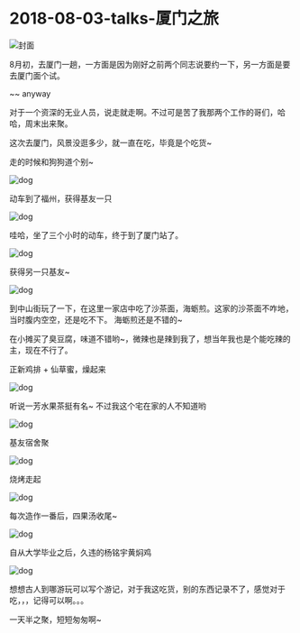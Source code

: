 
# 2018-08-03-talks-厦门之旅


![封面](http://image.linxingyang.net/image/note/2018-08-03-talks/03.jpg)



8月初，去厦门一趟，一方面是因为刚好之前两个同志说要约一下，另一方面是要去厦门面个试。

~~ anyway


对于一个资深的无业人员，说走就走啊。不过可是苦了我那两个工作的哥们，哈哈，周末出来聚。



这次去厦门，风景没逛多少，就一直在吃，毕竟是个吃货~



走的时候和狗狗道个别~

![dog](http://image.linxingyang.net/image/note/2018-08-03-talks/04.jpg)


动车到了福州，获得基友一只

![dog](http://image.linxingyang.net/image/note/2018-08-03-talks/05.jpg)


哇哈，坐了三个小时的动车，终于到了厦门站了。

![dog](http://image.linxingyang.net/image/note/2018-08-03-talks/06.jpg)


获得另一只基友~

![dog](http://image.linxingyang.net/image/note/2018-08-03-talks/07.jpg)




到中山街玩了一下，在这里一家店中吃了沙茶面，海蛎煎。这家的沙茶面不咋地，当时腹内空空，还是吃不下。
海蛎煎还是不错的~


在小摊买了臭豆腐，味道不错哟~，微辣也是辣到我了，想当年我也是个能吃辣的主，现在不行了。


正新鸡排 + 仙草蜜，燥起来

![dog](http://image.linxingyang.net/image/note/2018-08-03-talks/08.jpg)


听说一芳水果茶挺有名~ 不过我这个宅在家的人不知道哟

![dog](http://image.linxingyang.net/image/note/2018-08-03-talks/09.jpg)


基友宿舍聚

![dog](http://image.linxingyang.net/image/note/2018-08-03-talks/11.jpg)


烧烤走起

![dog](http://image.linxingyang.net/image/note/2018-08-03-talks/12.jpg)


每次造作一番后，四果汤收尾~

![dog](http://image.linxingyang.net/image/note/2018-08-03-talks/10.jpg)



自从大学毕业之后，久违的杨铭宇黄焖鸡

![dog](http://image.linxingyang.net/image/note/2018-08-03-talks/13.jpg)



想想古人到哪游玩可以写个游记，对于我这吃货，别的东西记录不了，感觉对于吃，，，记得可以啊。。。


一天半之聚，短短匆匆啊~





































